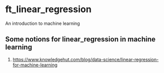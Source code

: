 # ft_linear_regression
An introduction to machine learning
## Some notions for linear_regression in machine learning
1. https://www.knowledgehut.com/blog/data-science/linear-regression-for-machine-learning
